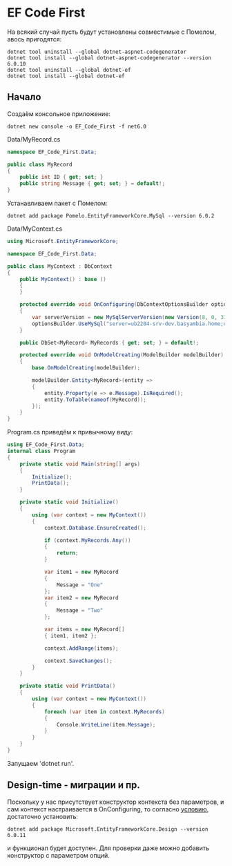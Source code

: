 # EF Code First

На всякий случай пусть будут установлены совместимые с Помелом, авось пригодятся:
```
dotnet tool uninstall --global dotnet-aspnet-codegenerator
dotnet tool install --global dotnet-aspnet-codegenerator --version 6.0.10
dotnet tool uninstall --global dotnet-ef
dotnet tool install --global dotnet-ef
```

## Начало

Создаём консольное приложение:

```
dotnet new console -o EF_Code_First -f net6.0
```

Data/MyRecord.cs

```c#
namespace EF_Code_First.Data;

public class MyRecord
{
    public int ID { get; set; }
    public string Message { get; set; } = default!;
}
```

Устанавливаем пакет с Помелом:

```
dotnet add package Pomelo.EntityFrameworkCore.MySql --version 6.0.2
```

Data/MyContext.cs

```c#
using Microsoft.EntityFrameworkCore;

namespace EF_Code_First.Data;

public class MyContext : DbContext
{
    public MyContext() : base ()
    {
    }

    protected override void OnConfiguring(DbContextOptionsBuilder optionsBuilder)
    {
        var serverVersion = new MySqlServerVersion(new Version(8, 0, 31));
        optionsBuilder.UseMySql("server=ub2204-srv-dev.basyambia.home;user=vovaska;password=passw0rd!;database=ef_code_first", serverVersion);
    }

    public DbSet<MyRecord> MyRecords { get; set; } = default!;

    protected override void OnModelCreating(ModelBuilder modelBuilder)
    {
        base.OnModelCreating(modelBuilder);

        modelBuilder.Entity<MyRecord>(entity =>
        {
            entity.Property(e => e.Message).IsRequired();
            entity.ToTable(nameof(MyRecord));
        });
    }
}
```

Program.cs приведём к привычному виду:

```c#
using EF_Code_First.Data;
internal class Program
{
    private static void Main(string[] args)
    {
        Initialize();
        PrintData();
    }

    private static void Initialize()
    {
        using (var context = new MyContext())
        {
            context.Database.EnsureCreated();

            if (context.MyRecords.Any())
            {
                return;
            }

            var item1 = new MyRecord
            {
                Message = "One"
            };
            var item2 = new MyRecord
            {
                Message = "Two"
            };

            var items = new MyRecord[]
            { item1, item2 };

            context.AddRange(items);

            context.SaveChanges();
        }
    }

    private static void PrintData()
    {
        using (var context = new MyContext())
        {
            foreach (var item in context.MyRecords)
            {
                Console.WriteLine(item.Message);
            }
        }
    }
}
```

Запущаем 'dotnet run'.

## Design-time - миграции и пр.

Поскольку у нас присутствует конструктор контекста без параметров, и сам контекст настраивается в OnConfiguring, то согласно [условию](https://learn.microsoft.com/en-us/ef/core/cli/dbcontext-creation?tabs=dotnet-core-cli#using-a-constructor-with-no-parameters), достаточно установить:

```
dotnet add package Microsoft.EntityFrameworkCore.Design --version 6.0.11
```

и функционал будет доступен. Для проверки даже можно добавить конструктор с параметром опций.
